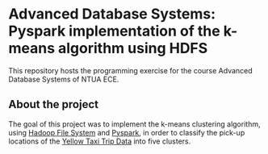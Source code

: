 # Advanced Database Systems: Pyspark implementation of the k-means algorithm using HDFS
This repository hosts the programming exercise for the course Advanced Database Systems of NTUA ECE.

## About the project
The goal of this project was to implement the k-means clustering algorithm, using [Hadoop File System](https://hadoop.apache.org/) and [Pyspark](https://spark.apache.org/), in order to classify the pick-up locations of the [Yellow Taxi Trip Data](https://data.cityofnewyork.us/Transportation/2015-Yellow-Taxi-Trip-Data/ba8s-jw6u) into five clusters.


